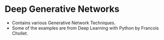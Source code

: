 # Deep Generative Networks

- Contains various Generative Network Techniques.
- Some of the examples are from Deep Learning with Python by Francois Chollet.
